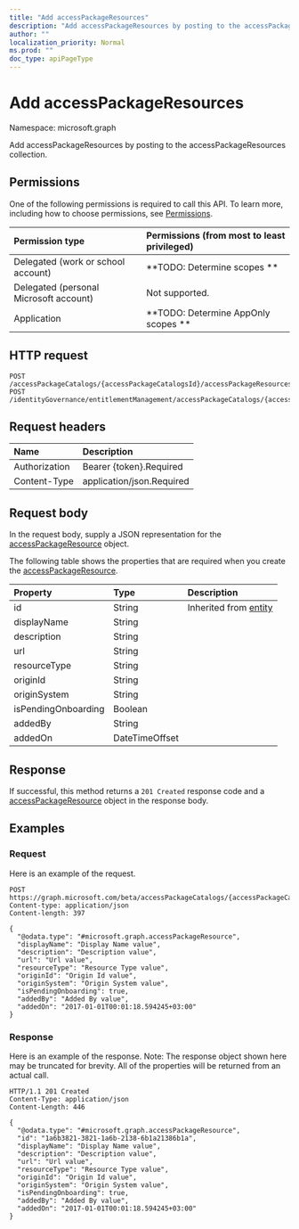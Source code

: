 ```yaml
---
title: "Add accessPackageResources"
description: "Add accessPackageResources by posting to the accessPackageResources collection."
author: ""
localization_priority: Normal
ms.prod: ""
doc_type: apiPageType
---
```


# Add accessPackageResources

Namespace: microsoft.graph

Add accessPackageResources by posting to the accessPackageResources collection.

## Permissions
One of the following permissions is required to call this API. To learn more, including how to choose permissions, see [Permissions](/concepts/permissions-reference.md).

|Permission type|Permissions (from most to least privileged)|
|:---|:---|
|Delegated (work or school account)|**TODO: Determine scopes **|
|Delegated (personal Microsoft account)|Not supported.|
|Application|**TODO: Determine AppOnly scopes **|

## HTTP request
<!-- {
  "blockType": "ignored"
}
-->
``` http
POST /accessPackageCatalogs/{accessPackageCatalogsId}/accessPackageResources/$ref
POST /identityGovernance/entitlementManagement/accessPackageCatalogs/{accessPackageCatalogId}/accessPackageResources/$ref
```

## Request headers
|Name|Description|
|:---|:---|
|Authorization|Bearer {token}.Required|
|Content-Type|application/json.Required|

## Request body
In the request body, supply a JSON representation for the [accessPackageResource](../resources/accesspackageresource.md) object.

The following table shows the properties that are required when you create the [accessPackageResource](../resources/accesspackageresource.md).

|Property|Type|Description|
|:---|:---|:---|
|id|String| Inherited from [entity](../resources/entity.md)|
|displayName|String||
|description|String||
|url|String||
|resourceType|String||
|originId|String||
|originSystem|String||
|isPendingOnboarding|Boolean||
|addedBy|String||
|addedOn|DateTimeOffset||



## Response
If successful, this method returns a `201 Created` response code and a [accessPackageResource](../resources/accesspackageresource.md) object in the response body.

## Examples

### Request
Here is an example of the request.
<!-- {
  "blockType": "request",
  "name": "create_accesspackageresource_from_accesspackageresources"
}
-->
``` http
POST https://graph.microsoft.com/beta/accessPackageCatalogs/{accessPackageCatalogsId}/accessPackageResources
Content-type: application/json
Content-length: 397

{
  "@odata.type": "#microsoft.graph.accessPackageResource",
  "displayName": "Display Name value",
  "description": "Description value",
  "url": "Url value",
  "resourceType": "Resource Type value",
  "originId": "Origin Id value",
  "originSystem": "Origin System value",
  "isPendingOnboarding": true,
  "addedBy": "Added By value",
  "addedOn": "2017-01-01T00:01:18.594245+03:00"
}
```

### Response
Here is an example of the response. Note: The response object shown here may be truncated for brevity. All of the properties will be returned from an actual call.
<!-- {
  "blockType": "response",
  "truncated": true,
  "@odata.type": "microsoft.graph.accesspackageresource"
}
-->
``` http
HTTP/1.1 201 Created
Content-Type: application/json
Content-Length: 446

{
  "@odata.type": "#microsoft.graph.accessPackageResource",
  "id": "1a6b3821-3821-1a6b-2138-6b1a21386b1a",
  "displayName": "Display Name value",
  "description": "Description value",
  "url": "Url value",
  "resourceType": "Resource Type value",
  "originId": "Origin Id value",
  "originSystem": "Origin System value",
  "isPendingOnboarding": true,
  "addedBy": "Added By value",
  "addedOn": "2017-01-01T00:01:18.594245+03:00"
}
```

